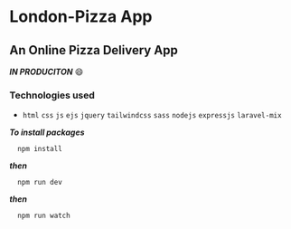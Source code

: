 # London-Pizza App
## An Online Pizza Delivery App

***IN PRODUCITON***
:smile:

### Technologies used
- `html` `css` `js` `ejs` `jquery` `tailwindcss` `sass` `nodejs` `expressjs` `laravel-mix` 


***To install packages***
```
  npm install
```

***then***
```
  npm run dev
```

***then***
```
  npm run watch
```
